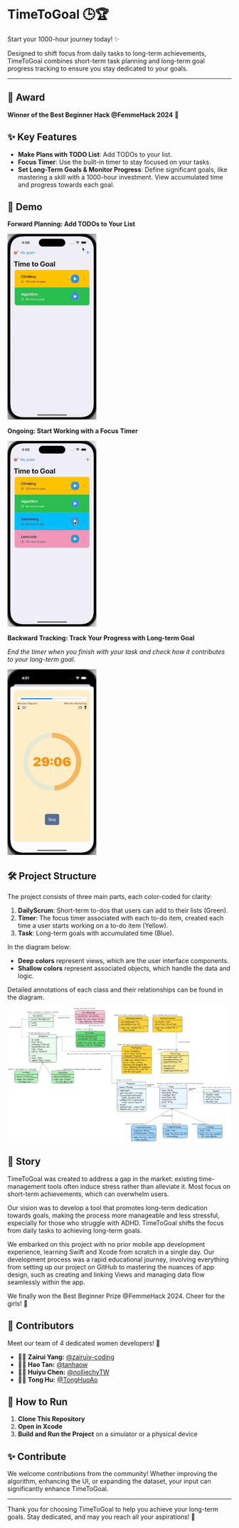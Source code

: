 # TimeToGoal 🕒🏆

Start your 1000-hour journey today! ✨

Designed to shift focus from daily tasks to long-term achievements, TimeToGoal combines short-term task planning and long-term goal progress tracking to ensure you stay dedicated to your goals.

---

## 🎉 Award

**Winner of the Best Beginner Hack @FemmeHack 2024** 🏅

## ✨ Key Features

- **Make Plans with TODO List**: Add TODOs to your list.
- **Focus Timer**: Use the built-in timer to stay focused on your tasks.
- **Set Long-Term Goals & Monitor Progress**: Define significant goals, like mastering a skill with a 1000-hour investment. View accumulated time and progress towards each goal.

## 🎥 Demo

**Forward Planning: Add TODOs to Your List**

![Add TODOs to Your List](demo_resources/add_todos.gif)

**Ongoing: Start Working with a Focus Timer**

![Start Working with a Focus Timer](demo_resources/start_task.gif)

**Backward Tracking: Track Your Progress with Long-term Goal**

_End the timer when you finish with your task and check how it contributes to your long-term goal._

![Progress Monitoring](demo_resources/check_your_progress.gif)

## 🛠️ Project Structure

The project consists of three main parts, each color-coded for clarity:

1. **DailyScrum**: Short-term to-dos that users can add to their lists (Green).
2. **Timer**: The focus timer associated with each to-do item, created each time a user starts working on a to-do item (Yellow).
3. **Task**: Long-term goals with accumulated time (Blue).

In the diagram below:
- **Deep colors** represent views, which are the user interface components.
- **Shallow colors** represent associated objects, which handle the data and logic.

Detailed annotations of each class and their relationships can be found in the diagram.

![Project Structure Diagram](demo_resources/TimeToGoal_UML.png)

## 📘 Story

TimeToGoal was created to address a gap in the market: existing time-management tools often induce stress rather than alleviate it. Most focus on short-term achievements, which can overwhelm users. 

Our vision was to develop a tool that promotes long-term dedication towards goals, making the process more manageable and less stressful, especially for those who struggle with ADHD. TimeToGoal shifts the focus from daily tasks to achieving long-term goals.

We embarked on this project with no prior mobile app development experience, learning Swift and Xcode from scratch in a single day. Our development process was a rapid educational journey, involving everything from setting up our project on GitHub to mastering the nuances of app design, such as creating and linking Views and managing data flow seamlessly within the app.

We finally won the Best Beginner Prize @FemmeHack 2024. Cheer for the girls! 🎉

## 🌟 Contributors

Meet our team of 4 dedicated women developers! 👧
- 👩‍💻 **Zairui Yang:** [@zairuiy-coding](https://github.com/zairuiy-coding)
- 👩‍💻 **Hao Tan:** [@tanhaow](https://github.com/tanhaow)
- 👩‍💻 **Huiyu Chen:** [@nolliechyTW](https://github.com/nolliechyTW)
- 👩‍💻 **Tong Hu:** [@TongHuoAo](https://github.com/TongHuoAo)

## 🚀 How to Run

1. **Clone This Repository**
2. **Open in Xcode**
3. **Build and Run the Project** on a simulator or a physical device

## ✨ Contribute

We welcome contributions from the community! Whether improving the algorithm, enhancing the UI, or expanding the dataset, your input can significantly enhance TimeToGoal.

---

Thank you for choosing TimeToGoal to help you achieve your long-term goals. Stay dedicated, and may you reach all your aspirations! 💪
